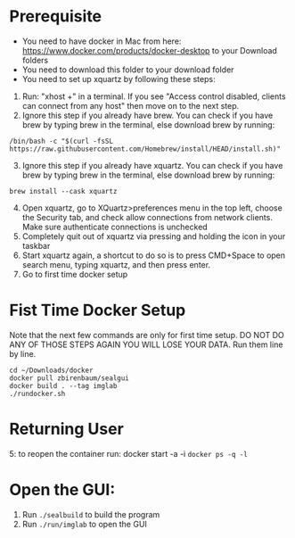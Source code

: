# Prerequisite
* You need to have docker in Mac from here: https://www.docker.com/products/docker-desktop to your Download folders
* You need to download this folder to your download folder
* You need to set up xquartz by following these steps:
1. Run: "xhost +" in a terminal. If you see "Access control disabled, clients can connect from any host" then move on to the next step.
2. Ignore this step if you already have brew. You can check if you have brew by typing brew in the terminal, else download brew by running:
```
/bin/bash -c "$(curl -fsSL https://raw.githubusercontent.com/Homebrew/install/HEAD/install.sh)"
```
3. Ignore this step if you already have xquartz. You can check if you have brew by typing brew in the terminal, else download brew by running:
```
brew install --cask xquartz
``` 
4. Open xquartz, go to XQuartz>preferences menu in the top left, choose the Security tab, and check allow connections from network clients. 
Make sure authenticate connections is unchecked
5. Completely quit out of xquartz via pressing and holding the icon in your taskbar
6. Start xquartz again, a shortcut to do so is to press CMD+Space to open search menu, typing xquartz, and then press enter.
7. Go to first time docker setup

# Fist Time Docker Setup
Note that the next few commands are only for first time setup. DO NOT DO ANY OF THOSE STEPS AGAIN YOU WILL LOSE YOUR DATA.
Run them line by line.
```
cd ~/Downloads/docker
docker pull zbirenbaum/sealgui
docker build . --tag imglab
./rundocker.sh
```

# Returning User
5: to reopen the container run:
docker start -a -i `docker ps -q -l`

# Open the GUI:
1. Run `./sealbuild` to build the program
2. Run `./run/imglab` to open the GUI